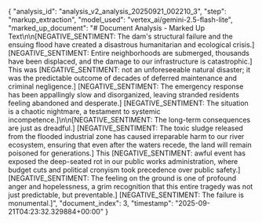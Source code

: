 {
  "analysis_id": "analysis_v2_analysis_20250921_002210_3",
  "step": "markup_extraction",
  "model_used": "vertex_ai/gemini-2.5-flash-lite",
  "marked_up_document": "# Document Analysis - Marked Up Text\n\n[NEGATIVE_SENTIMENT: The dam's structural failure and the ensuing flood have created a disastrous humanitarian and ecological crisis.] [NEGATIVE_SENTIMENT: Entire neighborhoods are submerged, thousands have been displaced, and the damage to our infrastructure is catastrophic.] This was [NEGATIVE_SENTIMENT: not an unforeseeable natural disaster; it was the predictable outcome of decades of deferred maintenance and criminal negligence.] [NEGATIVE_SENTIMENT: The emergency response has been appallingly slow and disorganized, leaving stranded residents feeling abandoned and desperate.] [NEGATIVE_SENTIMENT: The situation is a chaotic nightmare, a testament to systemic incompetence.]\n\n[NEGATIVE_SENTIMENT: The long-term consequences are just as dreadful.] [NEGATIVE_SENTIMENT: The toxic sludge released from the flooded industrial zone has caused irreparable harm to our river ecosystem, ensuring that even after the waters recede, the land will remain poisoned for generations.] This [NEGATIVE_SENTIMENT: awful event has exposed the deep-seated rot in our public works administration, where budget cuts and political cronyism took precedence over public safety.] [NEGATIVE_SENTIMENT: The feeling on the ground is one of profound anger and hopelessness, a grim recognition that this entire tragedy was not just predictable, but preventable.] [NEGATIVE_SENTIMENT: The failure is monumental.]",
  "document_index": 3,
  "timestamp": "2025-09-21T04:23:32.329884+00:00"
}